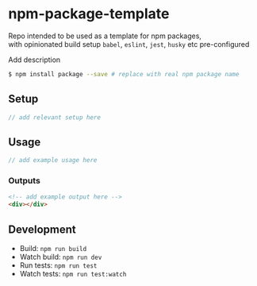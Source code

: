 # npm-package-template

Repo intended to be used as a template for npm packages,  
with opinionated build setup `babel`, `eslint`, `jest`, `husky` etc pre-configured

Add description

```bash
$ npm install package --save # replace with real npm package name
```

## Setup

```javascript
// add relevant setup here
```

## Usage

```javascript
// add example usage here
```

### Outputs

```html
<!-- add example output here -->
<div></div>
```

## Development

-   Build: `npm run build`
-   Watch build: `npm run dev`
-   Run tests: `npm run test`
-   Watch tests: `npm run test:watch`
